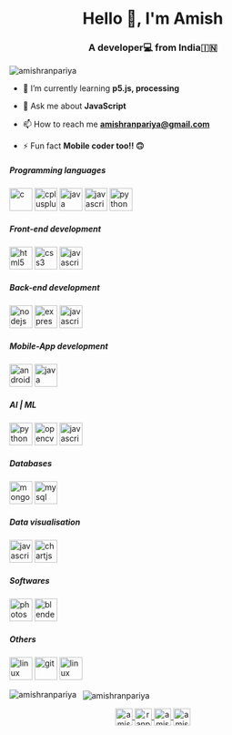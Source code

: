 <h1 align="center">Hello 👋, I'm Amish</h1>
<h3 align="center">A developer💻 from India🇮🇳</h3>

<p align="left"> <img src="https://komarev.com/ghpvc/?username=amishranpariya" alt="amishranpariya" /> </p>

- 🌱 I’m currently learning **p5.js, processing**

- 💬 Ask me about **JavaScript**

- 📫 How to reach me **amishranpariya@gmail.com**

- ⚡ Fun fact **Mobile coder too!! 🙃**

<h5 align="left">Programming languages</h5>
<p align="left">

<img src="https://devicons.github.io/devicon/devicon.git/icons/c/c-original.svg" alt="c" width="40" height="40"/> 

<img src="https://devicons.github.io/devicon/devicon.git/icons/cplusplus/cplusplus-original.svg" alt="cplusplus" width="40" height="40"/> 

<img src="https://devicons.github.io/devicon/devicon.git/icons/java/java-original-wordmark.svg" alt="java" width="40" height="40"/> 

<img src="https://devicons.github.io/devicon/devicon.git/icons/javascript/javascript-original.svg" alt="javascript" width="40" height="40"/> 

<img src="https://devicons.github.io/devicon/devicon.git/icons/python/python-original.svg" alt="python" width="40" height="40"/>
</p>

<h5 align="left">Front-end development</h5>
<p align="left">

<img src="https://devicons.github.io/devicon/devicon.git/icons/html5/html5-original-wordmark.svg" alt="html5" width="40" height="40"/> 
<img src="https://devicons.github.io/devicon/devicon.git/icons/css3/css3-original-wordmark.svg" alt="css3" width="40" height="40"/> 
<img src="https://devicons.github.io/devicon/devicon.git/icons/javascript/javascript-original.svg" alt="javascript" width="40" height="40"/> 
</p>

<h5 align="left">Back-end development</h5>
<p align="left">

<img src="https://devicons.github.io/devicon/devicon.git/icons/nodejs/nodejs-original-wordmark.svg" alt="nodejs" width="40" height="40"/> 
<img src="https://devicons.github.io/devicon/devicon.git/icons/express/express-original-wordmark.svg" alt="express" width="40" height="40"/> 

<img src="https://devicons.github.io/devicon/devicon.git/icons/javascript/javascript-original.svg" alt="javascript" width="40" height="40"/> 
</p>

<h5 align="left">Mobile-App development</h5>
<p align="left">
<img src="https://devicons.github.io/devicon/devicon.git/icons/android/android-original-wordmark.svg" alt="android" width="40" height="40"/>  

<img src="https://devicons.github.io/devicon/devicon.git/icons/java/java-original-wordmark.svg" alt="java" width="40" height="40"/> 
</p>

<h5 align="left">AI | ML</h5>
<p align="left">

<img src="https://devicons.github.io/devicon/devicon.git/icons/python/python-original.svg" alt="python" width="40" height="40"/>

 <img src="https://www.vectorlogo.zone/logos/opencv/opencv-icon.svg" alt="opencv" width="40" height="40"/>

<img src="https://devicons.github.io/devicon/devicon.git/icons/javascript/javascript-original.svg" alt="javascript" width="40" height="40"/> 
</p>

<h5 align="left">Databases</h5>
<p align="left">

 <img src="https://devicons.github.io/devicon/devicon.git/icons/mongodb/mongodb-original-wordmark.svg" alt="mongodb" width="40" height="40"/> 

 <img src="https://devicons.github.io/devicon/devicon.git/icons/mysql/mysql-original-wordmark.svg" alt="mysql" width="40" height="40"/> 
</p>

<h5 align="left">Data visualisation</h5>
<p align="left">

<img src="https://devicons.github.io/devicon/devicon.git/icons/javascript/javascript-original.svg" alt="javascript" width="40" height="40"/> 
<img src="https://www.chartjs.org/media/logo-title.svg" alt="chartjs" width="40" height="40"/> 
</p>

<h5 align="left">Softwares</h5>
<p align="left">
 <img src="https://devicons.github.io/devicon/devicon.git/icons/photoshop/photoshop-plain.svg" alt="photoshop" width="40" height="40"/>
<img src="https://download.blender.org/branding/community/blender_community_badge_white.svg" alt="blender" width="40" height="40"/> 
</p>
<h5 align="left">Others</h5>
<p align="left">

<img src="https://devicons.github.io/devicon/devicon.git/icons/github/github-original.svg" alt="linux" width="40" height="40"/> 

<img src="https://www.vectorlogo.zone/logos/git-scm/git-scm-icon.svg" alt="git" width="40" height="40"/> 

<img src="https://devicons.github.io/devicon/devicon.git/icons/linux/linux-original.svg" alt="linux" width="40" height="40"/> 
</p>


<p>
<img align="left" src="https://github-readme-stats.vercel.app/api/top-langs/?username=amishranpariya&layout=compact&theme=radical" alt="amishranpariya" />
</p>

<p>&nbsp;
<img align="center" src="https://github-readme-stats.vercel.app/api?username=amishranpariya&show_icons=true&theme=radical" alt="amishranpariya" />
</p>

<p align="center">
<a href="https://twitter.com/amish_ranpariya" target="blank">
<img align="center" src="https://cdn.jsdelivr.net/npm/simple-icons@3.0.1/icons/twitter.svg" alt="amish_ranpariya" height="30" width="30" />
</a>
<a href="https://fb.com/ranpariya.amish" target="blank">
<img align="center" src="https://cdn.jsdelivr.net/npm/simple-icons@3.0.1/icons/facebook.svg" alt="ranpariya.amish" height="30" width="30" />
</a>
<a href="https://instagram.com/amish_ranpariya" target="blank">
<img align="center" src="https://cdn.jsdelivr.net/npm/simple-icons@3.0.1/icons/instagram.svg" alt="amish_ranpariya" height="30" width="30" />
</a>
<a href="https://www.youtube.com/c/amish ranpariya" target="blank">
<img align="center" src="https://cdn.jsdelivr.net/npm/simple-icons@3.0.1/icons/youtube.svg" alt="amish ranpariya" height="30" width="30" />
</a>
</p>
